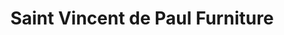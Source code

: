 ---
title: "Saint Vincent de Paul Furniture"
url: /auburn/saint-vincent-de-paul-furniture/
shop: charity
---